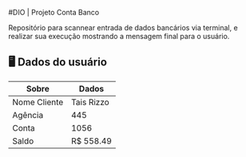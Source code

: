 #DIO | Projeto Conta Banco

Repositório para scannear entrada de dados bancários via terminal, e realizar sua execução mostrando a mensagem final para o usuário.



## 🖥️ Dados do usuário 

|Sobre | Dados |
|------|---------|
|Nome Cliente| Tais Rizzo|
|Agência | 445|
|Conta|1056|
|Saldo|R$ 558.49|



